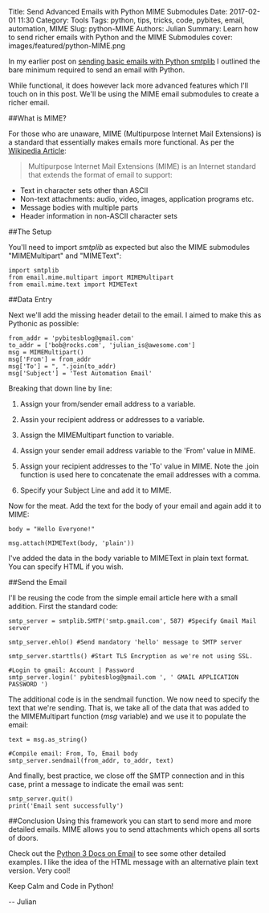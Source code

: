 Title: Send Advanced Emails with Python MIME Submodules
Date: 2017-02-01 11:30
Category: Tools
Tags: python, tips, tricks, code, pybites, email, automation, MIME
Slug: python-MIME
Authors: Julian
Summary: Learn how to send richer emails with Python and the MIME Submodules
cover: images/featured/python-MIME.png

In my earlier post on [sending basic emails with Python smtplib](http://pybit.es/python-smtplib.html) I outlined the bare minimum required to send an email with Python.

While functional, it does however lack more advanced features which I'll touch on in this post. We'll be using the MIME email submodules to create a richer email.


##What is MIME?

For those who are unaware, MIME (Multipurpose Internet Mail Extensions) is a standard that essentially makes emails more functional. As per the [Wikipedia Article](https://en.wikipedia.org/wiki/MIME):

>Multipurpose Internet Mail Extensions (MIME) is an Internet standard that extends the format of email to support:
- Text in character sets other than ASCII
- Non-text attachments: audio, video, images, application programs etc.
- Message bodies with multiple parts
- Header information in non-ASCII character sets



##The Setup

You'll need to import *smtplib* as expected but also the MIME submodules "MIMEMultipart" and "MIMEText":

~~~~
import smtplib
from email.mime.multipart import MIMEMultipart
from email.mime.text import MIMEText
~~~~


##Data Entry

Next we'll add the missing header detail to the email. I aimed to make this as Pythonic as possible:

~~~~
from_addr = 'pybitesblog@gmail.com'
to_addr = ['bob@rocks.com', 'julian_is@awesome.com']
msg = MIMEMultipart()
msg['From'] = from_addr
msg['To'] = ", ".join(to_addr)
msg['Subject'] = 'Test Automation Email'
~~~~

Breaking that down line by line:

1. Assign your from/sender email address to a variable.

2. Assin your recipient address or addresses to a variable.

3. Assign the MIMEMultipart function to variable.

4. Assign your sender email address variable to the 'From' value in MIME.

5. Assign your recipient addresses to the 'To' value in MIME. Note the .join function is used here to concatenate the email addresses with a comma.

6. Specify your Subject Line and add it to MIME.


Now for the meat. Add the text for the body of your email and again add it to MIME:

~~~~
body = "Hello Everyone!"

msg.attach(MIMEText(body, 'plain'))
~~~~

I've added the data in the body variable to MIMEText in plain text format. You can specify HTML if you wish.


##Send the Email

I'll be reusing the code from the simple email article here with a small addition. First the standard code:

~~~~
smtp_server = smtplib.SMTP('smtp.gmail.com', 587) #Specify Gmail Mail server

smtp_server.ehlo() #Send mandatory 'hello' message to SMTP server

smtp_server.starttls() #Start TLS Encryption as we're not using SSL.

#Login to gmail: Account | Password
smtp_server.login(' pybitesblog@gmail.com ', ' GMAIL APPLICATION PASSWORD ')
~~~~


The additional code is in the sendmail function. We now need to specify the text that we're sending. That is, we take all of the data that was added to the MIMEMultipart function (*msg* variable) and we use it to populate the email:

~~~~
text = msg.as_string()

#Compile email: From, To, Email body
smtp_server.sendmail(from_addr, to_addr, text)
~~~~

And finally, best practice, we close off the SMTP connection and in this case, print a message to indicate the email was sent:

~~~~
smtp_server.quit()
print('Email sent successfully')
~~~~



##Conclusion
Using this framework you can start to send more and more detailed emails. MIME allows you to send attachments which opens all sorts of doors.

Check out the [Python 3 Docs on Email](https://docs.python.org/3/library/email-examples.html) to see some other detailed examples. I like the idea of the HTML message with an alternative plain text version. Very cool!

Keep Calm and Code in Python!

-- Julian
